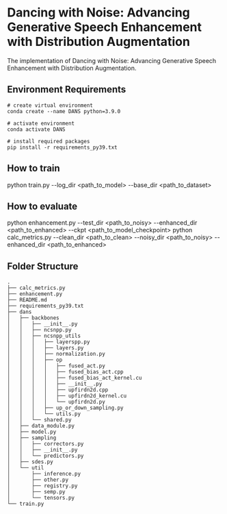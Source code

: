 # Dancing with Noise: Advancing Generative Speech Enhancement with Distribution Augmentation
The implementation of Dancing with Noise: Advancing Generative Speech Enhancement with Distribution Augmentation.
## Environment Requirements
```
# create virtual environment
conda create --name DANS python=3.9.0

# activate environment
conda activate DANS

# install required packages
pip install -r requirements_py39.txt
```
## How to train
python train.py --log_dir <path_to_model> --base_dir <path_to_dataset>
## How to evaluate
python enhancement.py --test_dir <path_to_noisy> --enhanced_dir <path_to_enhanced> --ckpt <path_to_model_checkpoint>
python calc_metrics.py --clean_dir <path_to_clean> --noisy_dir <path_to_noisy> --enhanced_dir <path_to_enhanced>
## Folder Structure
```
.
├── calc_metrics.py
├── enhancement.py
├── README.md
├── requirements_py39.txt
├── dans
│   ├── backbones
│   │   ├── __init__.py
│   │   ├── ncsnpp.py
│   │   ├── ncsnpp_utils
│   │   │   ├── layerspp.py
│   │   │   ├── layers.py
│   │   │   ├── normalization.py
│   │   │   ├── op
│   │   │   │   ├── fused_act.py
│   │   │   │   ├── fused_bias_act.cpp
│   │   │   │   ├── fused_bias_act_kernel.cu
│   │   │   │   ├── __init__.py
│   │   │   │   ├── upfirdn2d.cpp
│   │   │   │   ├── upfirdn2d_kernel.cu
│   │   │   │   └── upfirdn2d.py
│   │   │   ├── up_or_down_sampling.py
│   │   │   └── utils.py
│   │   └── shared.py
│   ├── data_module.py
│   ├── model.py
│   ├── sampling
│   │   ├── correctors.py
│   │   ├── __init__.py
│   │   └── predictors.py
│   ├── sdes.py
│   └── util
│       ├── inference.py
│       ├── other.py
│       ├── registry.py
│       ├── semp.py
│       └── tensors.py
└── train.py
```

